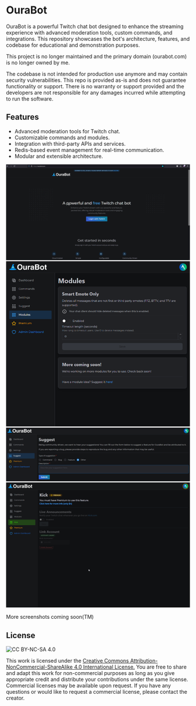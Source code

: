 # OuraBot

OuraBot is a powerful Twitch chat bot designed to enhance the streaming experience with advanced moderation tools, custom commands, and integrations. This repository
showcases the bot's architecture, features, and codebase for educational and demonstration purposes.

This project is no longer maintained and the primary domain (ourabot.com) is no longer owned by me.

The codebase is not intended for production use anymore and may contain security vulnerabilities. This repo is provided as-is and does not guarantee functionality or
support. There is no warranty or support provided and the developers are not responsible for any damages incurred while attempting to run the software.

## Features

- Advanced moderation tools for Twitch chat.
- Customizable commands and modules.
- Integration with third-party APIs and services.
- Redis-based event management for real-time communication.
- Modular and extensible architecture.

![Homepage](homepage.png) ![Modules](modules.png) ![Suggest](suggest.png) ![Kick Beta](kick_beta.png)

More screenshots coming soon(TM)

## License

![CC BY-NC-SA 4.0](https://img.shields.io/badge/License-CC%20BY--NC--SA%204.0-lightgrey.svg)

This work is licensed under the <a href="https://github.com/ourabot/ourabot/tree/main/LICENSE" target="_blank">Creative Commons Attribution-NonCommercial-ShareAlike 4.0
International License.</a> You are free to share and adapt this work for non-commercial purposes as long as you give appropriate credit and distribute your contributions
under the same license. Commercial licenses may be available upon request. If you have any questions or would like to request a commercial license, please contact the
creator.
